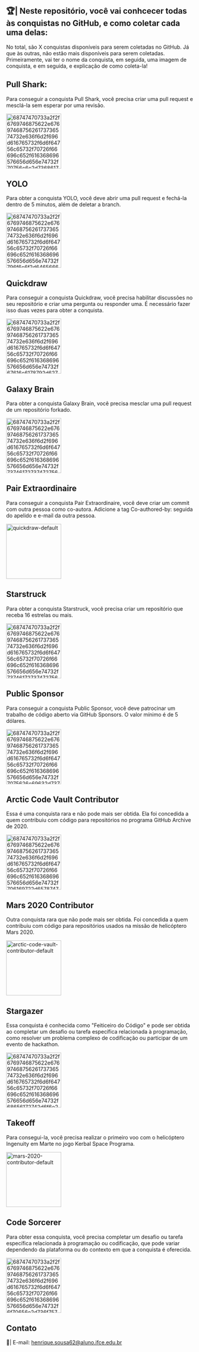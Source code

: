 ## 🏆| Neste repositório, você vai conhcecer todas às conquistas no GitHub, e como coletar cada uma delas: 

  No total, são X conquistas disponíveis para serem coletadas no GitHub. Já que às outras, não estão mais disponíveis para serem coletadas. Primeiramente, vai ter o nome da conquista, em seguida, uma imagem de conquista, e em seguida, e explicação de como coleta-la!


## Pull Shark: 
Para conseguir a conquista Pull Shark, você precisa criar uma pull request e mesclá-la sem esperar por uma revisão.

<img width="148" alt="68747470733a2f2f6769746875622e6769746875626173736574732e636f6d2f696d616765732f6d6f64756c65732f70726f66696c652f616368696576656d656e74732f70756c6c2d736861726b2d64656661756c742e706e67" src="https://github.com/user-attachments/assets/b4f96c93-1d36-4ddf-a53b-605bd4102ab1" />

## YOLO
Para obter a conquista YOLO, você deve abrir uma pull request e fechá-la dentro de 5 minutos, além de deletar a branch.

<img width="148" alt="68747470733a2f2f6769746875622e6769746875626173736574732e636f6d2f696d616765732f6d6f64756c65732f70726f66696c652f616368696576656d656e74732f796f6c6f2d64656661756c742e706e67" src="https://github.com/user-attachments/assets/cc25e052-8505-44f3-92f1-d4de63940125" />

## Quickdraw
Para conseguir a conquista Quickdraw, você precisa habilitar discussões no seu repositório e criar uma pergunta ou responder uma. É necessário fazer isso duas vezes para obter a conquista.

<img width="148" alt="68747470733a2f2f6769746875622e6769746875626173736574732e636f6d2f696d616765732f6d6f64756c65732f70726f66696c652f616368696576656d656e74732f67616c6178792d627261696e2d64656661756c742e706e67" src="https://github.com/user-attachments/assets/4402c35b-28de-48b0-ba04-5aaf729b2d4e" />

## Galaxy Brain
Para obter a conquista Galaxy Brain, você precisa mesclar uma pull request de um repositório forkado.

<img width="148" alt="68747470733a2f2f6769746875622e6769746875626173736574732e636f6d2f696d616765732f6d6f64756c65732f70726f66696c652f616368696576656d656e74732f7374617273747275636b2d64656661756c742e706e67" src="https://github.com/user-attachments/assets/d503d7c3-c5ad-49c2-ba66-edd22b406daa" />

## Pair Extraordinaire
Para conseguir a conquista Pair Extraordinaire, você deve criar um commit com outra pessoa como co-autora. Adicione a tag Co-authored-by: seguida do apelido e e-mail da outra pessoa.

<img width="148" alt="quickdraw-default" src="https://github.com/user-attachments/assets/96e8e7a0-3316-4e87-956c-124ac48e9375" />

## Starstruck
Para obter a conquista Starstruck, você precisa criar um repositório que receba 16 estrelas ou mais.

<img width="148" alt="68747470733a2f2f6769746875622e6769746875626173736574732e636f6d2f696d616765732f6d6f64756c65732f70726f66696c652f616368696576656d656e74732f7374617273747275636b2d64656661756c742e706e67" src="https://github.com/user-attachments/assets/d503d7c3-c5ad-49c2-ba66-edd22b406daa" />

## Public Sponsor
Para conseguir a conquista Public Sponsor, você deve patrocinar um trabalho de código aberto via GitHub Sponsors. O valor mínimo é de 5 dólares.

<img width="148" alt="68747470733a2f2f6769746875622e6769746875626173736574732e636f6d2f696d616765732f6d6f64756c65732f70726f66696c652f616368696576656d656e74732f7075626c69632d73706f6e736f722d64656661756c742e706e67" src="https://github.com/user-attachments/assets/c0444b71-131e-4976-9901-1e36bf75c37f" />

## Arctic Code Vault Contributor
Essa é uma conquista rara e não pode mais ser obtida. Ela foi concedida a quem contribuiu com código para repositórios no programa GitHub Archive de 2020.

<img width="148" alt="68747470733a2f2f6769746875622e6769746875626173736574732e636f6d2f696d616765732f6d6f64756c65732f70726f66696c652f616368696576656d656e74732f706169722d65787472616f7264696e616972652d64656661756c742e706e67" src="https://github.com/user-attachments/assets/12da8b6e-1816-4808-9907-1a2f3ba679b7" />

## Mars 2020 Contributor
Outra conquista rara que não pode mais ser obtida. Foi concedida a quem contribuiu com código para repositórios usados na missão de helicóptero Mars 2020.

<img width="148" alt="arctic-code-vault-contributor-default" src="https://github.com/user-attachments/assets/3c4f9d69-6ef0-41ff-8118-9fd653b3d64c" />


## Stargazer
Essa conquista é conhecida como "Feiticeiro do Código" e pode ser obtida ao completar um desafio ou tarefa específica relacionada à programação, como resolver um problema complexo de codificação ou participar de um evento de hackathon.

<img width="148" 
alt="68747470733a2f2f6769746875622e6769746875626173736574732e636f6d2f696d616765732f6d6f64756c65732f70726f66696c652f616368696576656d656e74732f68656172742d6f6e2d796f75722d736c656576652d64656661756c742e706e67" src="https://github.com/user-attachments/assets/235c1fe2-45bb-4db2-bc5e-7acf5815cb25" />

## Takeoff

Para consegui-la, você precisa realizar o primeiro voo com o helicóptero Ingenuity em Marte no jogo Kerbal Space Programa.

<img width="148"
alt="mars-2020-contributor-default" src="https://github.com/user-attachments/assets/f98be2be-11a7-4a5d-ad8c-c34363fb54cb" />

## Code Sorcerer
Para obter essa conquista, você precisa completar um desafio ou tarefa específica relacionada à programação ou codificação, que pode variar dependendo da plataforma ou do contexto em que a conquista é oferecida.

<img width="148" alt="68747470733a2f2f6769746875622e6769746875626173736574732e636f6d2f696d616765732f6d6f64756c65732f70726f66696c652f616368696576656d656e74732f6f70656e2d736f757263657265722d64656661756c742e706e67" src="https://github.com/user-attachments/assets/327ddb5f-9fd0-476f-9790-919a2780181b" />

## Contato

   📩| E-mail: henrique.sousa62@aluno.ifce.edu.br
